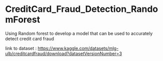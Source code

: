 # CreditCard_Fraud_Detection_RandomForest
Using Random forest to develop a model that can be used to accurately detect credit card fraud

link to dataset : https://www.kaggle.com/datasets/mlg-ulb/creditcardfraud/download?datasetVersionNumber=3
